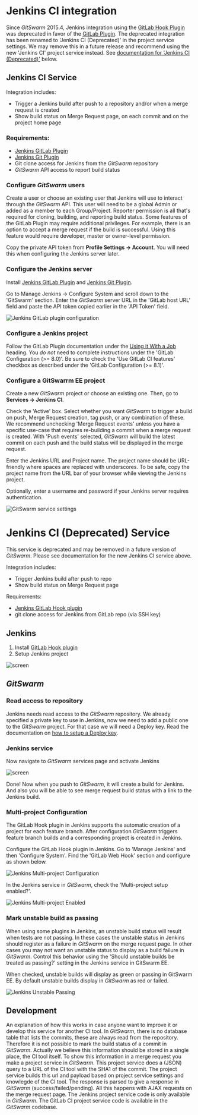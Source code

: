 # Jenkins CI integration

Since $GitSwarm$ 2015.4, Jenkins integration using the [GitLab Hook
Plugin](https://wiki.jenkins-ci.org/display/JENKINS/GitLab+Hook+Plugin)
was deprecated in favor of the [GitLab
Plugin](https://wiki.jenkins-ci.org/display/JENKINS/GitLab+Plugin).
The deprecated integration has been renamed to 'Jenkins CI (Deprecated)' in
the project service settings. We may remove this in a future release and
recommend using the new 'Jenkins CI' project service instead. See
[documentation for 'Jenkins CI
(Deprecated)'](#jenkins-ci-deprecated-service) below.

## Jenkins CI Service

Integration includes:

* Trigger a Jenkins build after push to a repository and/or when a merge
  request is created
* Show build status on Merge Request page, on each commit and on the
  project home page

### Requirements:

* [Jenkins GitLab
  Plugin](https://wiki.jenkins-ci.org/display/JENKINS/GitLab+Plugin)
* [Jenkins Git
  Plugin](https://wiki.jenkins-ci.org/display/JENKINS/Git+Plugin)
* Git clone access for Jenkins from the $GitSwarm$ repository
* $GitSwarm$ API access to report build status

### Configure $GitSwarm$ users

Create a user or choose an existing user that Jenkins will use to interact
through the $GitSwarm$ API. This user will need to be a global Admin or
added as a member to each Group/Project. Reporter permission is all that's
required for cloning, building, and reporting build status. Some features
of the GitLab Plugin may require additional privileges. For example, there
is an option to accept a merge request if the build is successful. Using
this feature would require developer, master or owner-level permission.

Copy the private API token from **Profile Settings -> Account**. You will
need this when configuring the Jenkins server later.

### Configure the Jenkins server

Install [Jenkins GitLab
Plugin](https://wiki.jenkins-ci.org/display/JENKINS/GitLab+Plugin) and
[Jenkins Git
Plugin](https://wiki.jenkins-ci.org/display/JENKINS/Git+Plugin).

Go to Manage Jenkins -> Configure System and scroll down to the 'GitSwarm'
section. Enter the $GitSwarm$ server URL in the 'GitLab host URL' field
and paste the API token copied earlier in the 'API Token' field.

![Jenkins GitLab plugin configuration](jenkins_gitlab_plugin_config.png)

### Configure a Jenkins project

Follow the GitLab Plugin documentation under the [Using it With a
Job](https://github.com/jenkinsci/gitlab-plugin#using-it-with-a-job)
heading. You *do not* need to complete instructions under the 'GitLab
Configuration (>= 8.0)'. Be sure to check the 'Use GitLab CI features'
checkbox as described under the 'GitLab Configuration (>= 8.1)'.

### Configure a GitSwarrm EE project

Create a new $GitSwarm$ project or choose an existing one. Then, go to
**Services -> Jenkins CI**.

Check the 'Active' box. Select whether you want $GitSwarm$ to trigger a
build on push, Merge Request creation, tag push, or any combination of
these. We recommend unchecking 'Merge Request events' unless you have a
specific use-case that requires re-building a commit when a merge request
is created. With 'Push events' selected, $GitSwarm$ will build the latest
commit on each push and the build status will be displayed in the merge
request.

Enter the Jenkins URL and Project name. The project name should be
URL-friendly where spaces are replaced with underscores. To be safe, copy
the project name from the URL bar of your browser while viewing the Jenkins
project.

Optionally, enter a username and password if your Jenkins server requires
authentication.

![$GitSwarm$ service settings](jenkins_gitlab_service_settings.png)

# Jenkins CI (Deprecated) Service

This service is deprecated and may be removed in a future version of
$GitSwarm$. Please see documentation for the new Jenkins CI service
above.

Integration includes:

* Trigger Jenkins build after push to repo
* Show build status on Merge Request page

Requirements:

* [Jenkins GitLab Hook
  plugin](https://wiki.jenkins-ci.org/display/JENKINS/GitLab+Hook+Plugin)
* git clone access for Jenkins from GitLab repo (via SSH key)

## Jenkins

1. Install [GitLab Hook
   plugin](https://wiki.jenkins-ci.org/display/JENKINS/GitLab+Hook+Plugin)
2. Setup Jenkins project

![screen](jenkins_project.png)

## $GitSwarm$

### Read access to repository

Jenkins needs read access to the $GitSwarm$ repository. We already
specified a private key to use in Jenkins, now we need to add a public one
to the $GitSwarm$ project. For that case we will need a Deploy key. Read
the documentation on [how to setup a Deploy
key](../../ssh/README.md#deploy-keys).

### Jenkins service

Now navigate to $GitSwarm$ services page and activate Jenkins

![screen](jenkins_gitlab_service.png)

Done! Now when you push to $GitSwarm$, it will create a build for Jenkins.
And also you will be able to see merge request build status with a link to
the Jenkins build.

### Multi-project Configuration

The GitLab Hook plugin in Jenkins supports the automatic creation of a
project for each feature branch. After configuration $GitSwarm$ triggers
feature branch builds and a corresponding project is created in Jenkins.

Configure the GitLab Hook plugin in Jenkins. Go to 'Manage Jenkins' and
then 'Configure System'. Find the 'GitLab Web Hook' section and configure
as shown below.

![Jenkins Multi-project Configuration](jenkins_multiproject_configuration.png)

In the Jenkins service in $GitSwarm$, check the 'Multi-project setup
enabled?'.

![Jenkins Multi-project Enabled](jenkins_multiproject_enabled.png)

### Mark unstable build as passing

When using some plugins in Jenkins, an unstable build status will result
when tests are not passing. In these cases the unstable status in Jenkins
should register as a failure in $GitSwarm$ on the merge request page. In
other cases you may not want an unstable status to display as a build
failure in $GitSwarm$. Control this behavior using the 'Should unstable
builds be treated as passing?' setting in the Jenkins service in GitSwarm
EE.

When checked, unstable builds will display as green or passing in GitSwarm
EE. By default unstable builds display in $GitSwarm$ as red or failed.

![Jenkins Unstable Passing](jenkins_unstable_passing.png)

## Development

An explanation of how this works in case anyone want to improve it or
develop this service for another CI tool. In $GitSwarm$, there is no
database table that lists the commits, these are always read from the
repository. Therefore it is not possible to mark the build status of a
commit in $GitSwarm$. Actually we believe this information should be
stored in a single place, the CI tool itself. To show this information in a
merge request you make a project service in $GitSwarm$. This project
service does a (JSON) query to a URL of the CI tool with the SHA1 of the
commit. The project service builds this url and payload based on project
service settings and knowlegde of the CI tool. The response is parsed to
give a response in $GitSwarm$ (success/failed/pending). All this happens
with AJAX requests on the merge request page. The Jenkins project service
code is only available in $GitSwarm$. The GitLab CI project service code
is available in the $GitSwarm$ codebase.
